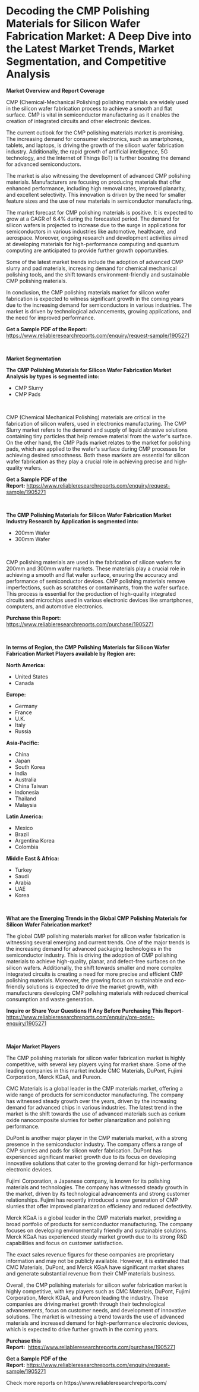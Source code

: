 <p><h1>Decoding the CMP Polishing Materials for Silicon Wafer Fabrication Market: A Deep Dive into the Latest Market Trends, Market Segmentation, and Competitive Analysis</h1></p><p><strong>Market Overview and Report Coverage</strong></p>
<p><p>CMP (Chemical-Mechanical Polishing) polishing materials are widely used in the silicon wafer fabrication process to achieve a smooth and flat surface. CMP is vital in semiconductor manufacturing as it enables the creation of integrated circuits and other electronic devices.</p><p>The current outlook for the CMP polishing materials market is promising. The increasing demand for consumer electronics, such as smartphones, tablets, and laptops, is driving the growth of the silicon wafer fabrication industry. Additionally, the rapid growth of artificial intelligence, 5G technology, and the Internet of Things (IoT) is further boosting the demand for advanced semiconductors.</p><p>The market is also witnessing the development of advanced CMP polishing materials. Manufacturers are focusing on producing materials that offer enhanced performance, including high removal rates, improved planarity, and excellent selectivity. This innovation is driven by the need for smaller feature sizes and the use of new materials in semiconductor manufacturing.</p><p>The market forecast for CMP polishing materials is positive. It is expected to grow at a CAGR of 6.4% during the forecasted period. The demand for silicon wafers is projected to increase due to the surge in applications for semiconductors in various industries like automotive, healthcare, and aerospace. Moreover, ongoing research and development activities aimed at developing materials for high-performance computing and quantum computing are anticipated to provide further growth opportunities.</p><p>Some of the latest market trends include the adoption of advanced CMP slurry and pad materials, increasing demand for chemical mechanical polishing tools, and the shift towards environment-friendly and sustainable CMP polishing materials.</p><p>In conclusion, the CMP polishing materials market for silicon wafer fabrication is expected to witness significant growth in the coming years due to the increasing demand for semiconductors in various industries. The market is driven by technological advancements, growing applications, and the need for improved performance.</p></p>
<p><strong>Get a Sample PDF of the Report:</strong> <a href="https://www.reliableresearchreports.com/enquiry/request-sample/1905271">https://www.reliableresearchreports.com/enquiry/request-sample/1905271</a></p>
<p>&nbsp;</p>
<p><strong>Market Segmentation</strong></p>
<p><strong>The CMP Polishing Materials for Silicon Wafer Fabrication Market Analysis by types is segmented into:</strong></p>
<p><ul><li>CMP Slurry</li><li>CMP Pads</li></ul></p>
<p>&nbsp;</p>
<p><p>CMP (Chemical Mechanical Polishing) materials are critical in the fabrication of silicon wafers, used in electronics manufacturing. The CMP Slurry market refers to the demand and supply of liquid abrasive solutions containing tiny particles that help remove material from the wafer's surface. On the other hand, the CMP Pads market relates to the market for polishing pads, which are applied to the wafer's surface during CMP processes for achieving desired smoothness. Both these markets are essential for silicon wafer fabrication as they play a crucial role in achieving precise and high-quality wafers.</p></p>
<p><strong>Get a Sample PDF of the Report:</strong>&nbsp;<a href="https://www.reliableresearchreports.com/enquiry/request-sample/1905271">https://www.reliableresearchreports.com/enquiry/request-sample/1905271</a></p>
<p>&nbsp;</p>
<p><strong>The CMP Polishing Materials for Silicon Wafer Fabrication Market Industry Research by Application is segmented into:</strong></p>
<p><ul><li>200mm Wafer</li><li>300mm Wafer</li></ul></p>
<p>&nbsp;</p>
<p><p>CMP polishing materials are used in the fabrication of silicon wafers for 200mm and 300mm wafer markets. These materials play a crucial role in achieving a smooth and flat wafer surface, ensuring the accuracy and performance of semiconductor devices. CMP polishing materials remove imperfections, such as scratches or contaminants, from the wafer surface. This process is essential for the production of high-quality integrated circuits and microchips used in various electronic devices like smartphones, computers, and automotive electronics.</p></p>
<p><strong>Purchase this Report:</strong>&nbsp; <a href="https://www.reliableresearchreports.com/purchase/1905271">https://www.reliableresearchreports.com/purchase/1905271</a></p>
<p>&nbsp;</p>
<p><strong>In terms of Region, the CMP Polishing Materials for Silicon Wafer Fabrication Market Players available by Region are:</strong></p>
<p>
    <p> <strong> North America: </strong>
        <ul>
            <li>United States</li>
            <li>Canada</li>
        </ul>
        </p> 
    <p> <strong> Europe: </strong>
        <ul>
            <li>Germany</li>
            <li>France</li>
            <li>U.K.</li>
            <li>Italy</li>
            <li>Russia</li>
        </ul>
        </p> 
    <p> <strong> Asia-Pacific: </strong>
        <ul>
            <li>China</li>
            <li>Japan</li>
            <li>South Korea</li>
            <li>India</li>
            <li>Australia</li>
            <li>China Taiwan</li>
            <li>Indonesia</li>
            <li>Thailand</li>
            <li>Malaysia</li>
        </ul>
        </p> 
    <p> <strong> Latin America: </strong>
        <ul>
            <li>Mexico</li>
            <li>Brazil</li>
            <li>Argentina Korea</li>
            <li>Colombia</li>
        </ul>
        </p> 
    <p> <strong> Middle East & Africa: </strong>
        <ul>
            <li>Turkey</li>
            <li>Saudi</li>
            <li>Arabia</li>
            <li>UAE</li>
            <li>Korea</li>
        </ul>
    </p>
    </p>
<p>&nbsp;</p>
<p><strong>What are the Emerging Trends in the Global CMP Polishing Materials for Silicon Wafer Fabrication market?</strong></p>
<p><p>The global CMP polishing materials market for silicon wafer fabrication is witnessing several emerging and current trends. One of the major trends is the increasing demand for advanced packaging technologies in the semiconductor industry. This is driving the adoption of CMP polishing materials to achieve high-quality, planar, and defect-free surfaces on the silicon wafers. Additionally, the shift towards smaller and more complex integrated circuits is creating a need for more precise and efficient CMP polishing materials. Moreover, the growing focus on sustainable and eco-friendly solutions is expected to drive the market growth, with manufacturers developing CMP polishing materials with reduced chemical consumption and waste generation.</p></p>
<p><strong>Inquire or Share Your Questions If Any Before Purchasing This Report</strong>- <a href="https://www.reliableresearchreports.com/enquiry/pre-order-enquiry/1905271">https://www.reliableresearchreports.com/enquiry/pre-order-enquiry/1905271</a></p>
<p>&nbsp;</p>
<p><strong>Major Market Players</strong></p>
<p><p>The CMP polishing materials for silicon wafer fabrication market is highly competitive, with several key players vying for market share. Some of the leading companies in this market include CMC Materials, DuPont, Fujimi Corporation, Merck KGaA, and Pureon.</p><p>CMC Materials is a global leader in the CMP materials market, offering a wide range of products for semiconductor manufacturing. The company has witnessed steady growth over the years, driven by the increasing demand for advanced chips in various industries. The latest trend in the market is the shift towards the use of advanced materials such as cerium oxide nanocomposite slurries for better planarization and polishing performance.</p><p>DuPont is another major player in the CMP materials market, with a strong presence in the semiconductor industry. The company offers a range of CMP slurries and pads for silicon wafer fabrication. DuPont has experienced significant market growth due to its focus on developing innovative solutions that cater to the growing demand for high-performance electronic devices.</p><p>Fujimi Corporation, a Japanese company, is known for its polishing materials and technologies. The company has witnessed steady growth in the market, driven by its technological advancements and strong customer relationships. Fujimi has recently introduced a new generation of CMP slurries that offer improved planarization efficiency and reduced defectivity.</p><p>Merck KGaA is a global leader in the CMP materials market, providing a broad portfolio of products for semiconductor manufacturing. The company focuses on developing environmentally friendly and sustainable solutions. Merck KGaA has experienced steady market growth due to its strong R&D capabilities and focus on customer satisfaction.</p><p>The exact sales revenue figures for these companies are proprietary information and may not be publicly available. However, it is estimated that CMC Materials, DuPont, and Merck KGaA have significant market shares and generate substantial revenue from their CMP materials business.</p><p>Overall, the CMP polishing materials for silicon wafer fabrication market is highly competitive, with key players such as CMC Materials, DuPont, Fujimi Corporation, Merck KGaA, and Pureon leading the industry. These companies are driving market growth through their technological advancements, focus on customer needs, and development of innovative solutions. The market is witnessing a trend towards the use of advanced materials and increased demand for high-performance electronic devices, which is expected to drive further growth in the coming years.</p></p>
<p><strong>Purchase this Report:</strong>&nbsp;&nbsp;<a href="https://www.reliableresearchreports.com/purchase/1905271">https://www.reliableresearchreports.com/purchase/1905271</a></p>
<p></p>
<p><strong>Get a Sample PDF of the Report:</strong>&nbsp;<a href="https://www.reliableresearchreports.com/enquiry/request-sample/1905271">https://www.reliableresearchreports.com/enquiry/request-sample/1905271</a></p>
<p>Check more reports on https://www.reliableresearchreports.com/</p>